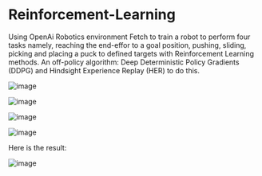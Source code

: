 # Reinforcement-Learning
Using OpenAi Robotics environment Fetch to train a robot to perform four tasks namely, reaching the end-effor to a goal position, pushing, sliding, picking and placing a puck to defined targets with Reinforcement Learning methods. An off-policy algorithm: Deep Deterministic Policy Gradients (DDPG) and Hindsight Experience Replay (HER) to do this.

![image](https://user-images.githubusercontent.com/88427810/161399680-0082db58-6142-4e38-b8b1-3d6a61539556.png)

![image](https://user-images.githubusercontent.com/88427810/161399686-7a812365-ffd9-4400-aa0c-0336f1f6ae0a.png)

![image](https://user-images.githubusercontent.com/88427810/161399691-047912c9-43ec-464f-83bf-978cd1745e87.png)

![image](https://user-images.githubusercontent.com/88427810/161399699-992014cc-cfdf-46c0-a2ab-0feef4b567e1.png)



Here is the result:


![image](https://user-images.githubusercontent.com/88427810/161399651-a4884144-2361-42f5-ac5a-c34703f7d239.png)



